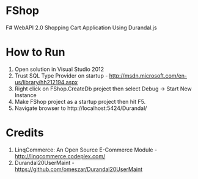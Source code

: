 FShop
=====

F# WebAPI 2.0 Shopping Cart Application Using Durandal.js

How to Run
=====
1.  Open solution in Visual Studio 2012
2.  Trust SQL Type Provider on startup - http://msdn.microsoft.com/en-us/library/hh212194.aspx
3.  Right click on FShop.CreateDb project then select Debug -> Start New Instance
4.  Make FShop project as a startup project  then hit F5.
5.  Navigate browser to http://localhost:5424/Durandal/

Credits
=====
1. LinqCommerce: An Open Source E-Commerce Module - http://linqcommerce.codeplex.com/
2. Durandal20UserMaint - https://github.com/omeszar/Durandal20UserMaint
